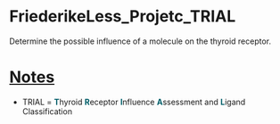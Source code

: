 # FriederikeLess_Projetc_TRIAL
Determine the possible influence of a molecule on the thyroid receptor.

# <ins>Notes</ins>

* TRIAL = <span style="color:#005F6A"><strong>T</strong></span>hyroid <span style="color:#005F6A"><strong>R</strong></span>eceptor <span style="color:#005F6A"><strong>I</strong></span>nfluence <span style="color:#005F6A"><strong>A</strong></span>ssessment and <span style="color:#005F6A"><strong>L</strong></span>igand Classification

